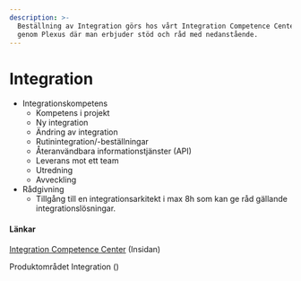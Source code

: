 ```yaml
---
description: >-
  Beställning av Integration görs hos vårt Integration Competence Center (ICC)
  genom Plexus där man erbjuder stöd och råd med nedanstående.
---
```


# Integration

* Integrationskompetens
  * Kompetens i projekt
  * Ny integration
  * Ändring av integration
  * Rutinintegration/-beställningar
  * Återanvändbara informationstjänster (API)
  * Leverans mot ett team
  * Utredning
  * Avveckling
* Rådgivning
  * Tillgång till en integrationsarkitekt i max 8h som kan ge råd gällande integrationslösningar.

#### Länkar

[Integration Competence Center](https://insidan.vgregion.se/forvaltningar/koncernkontoret/kontakt-och-organisation/organisation/koncernkontorets-organisation/koncernstab-digitalisering/ledningssystem-KSD/sa-har-arbetar-vi/arbetssatt-processer/integration/) (Insidan)

Produktområdet Integration ()
